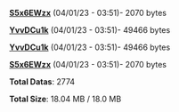 [**S5x6EWzx**](/data/S5x6EWzx.txt) (04/01/23 - 03:51)- 2070 bytes

[**YvvDCu1k**](/data/YvvDCu1k.txt) (04/01/23 - 03:51)- 49466 bytes

[**YvvDCu1k**](/data/YvvDCu1k.txt) (04/01/23 - 03:51)- 49466 bytes

[**S5x6EWzx**](/data/S5x6EWzx.txt) (04/01/23 - 03:51)- 2070 bytes

**Total Datas**: 2774

**Total Size**: 18.04 MB / 18.0 MB